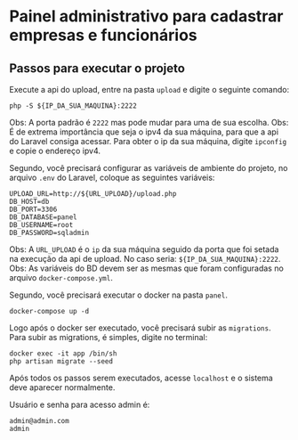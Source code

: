 # Painel administrativo para cadastrar empresas e funcionários

## Passos para executar o projeto
Execute a api do upload, entre na pasta ```upload``` e digite o seguinte comando:

```
php -S ${IP_DA_SUA_MAQUINA}:2222
```

Obs: A porta padrão é ```2222``` mas pode mudar para uma de sua escolha.
Obs: É de extrema importância que seja o ipv4 da sua máquina, para que a api do Laravel consiga acessar. Para obter o ip da sua máquina, digite ```ipconfig``` e copie o endereço ipv4.

Segundo, você precisará configurar as variáveis de ambiente do projeto, no arquivo ```.env``` do Laravel, coloque as seguintes variáveis:

```
UPLOAD_URL=http://${URL_UPLOAD}/upload.php
DB_HOST=db
DB_PORT=3306
DB_DATABASE=panel
DB_USERNAME=root
DB_PASSWORD=sqladmin
```

Obs: A ```URL_UPLOAD``` é o ```ip``` da sua máquina seguido da porta que foi setada na execução da api de upload. No caso seria: ```${IP_DA_SUA_MAQUINA}:2222```.
Obs: As variáveis do BD devem ser as mesmas que foram configuradas no arquivo ```docker-compose.yml```.


Segundo, você precisará executar o docker na pasta ```panel```.

```
docker-compose up -d
```

Logo após o docker ser executado, você precisará subir as ```migrations```. Para subir as migrations, é simples, digite no terminal:

```
docker exec -it app /bin/sh
php artisan migrate --seed
```

Após todos os passos serem executados, acesse ```localhost``` e o sistema deve aparecer normalmente.

Usuário e senha para acesso admin é:
```
admin@admin.com
admin
```